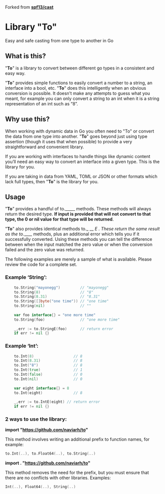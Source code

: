 Forked from **[spf13/cast](https://github.com/spf13/cast)**

Library "**To**"
====

Easy and safe casting from one type to another in Go

## What is this?

"**To**" is a library to convert between different go types in a consistent and easy way.

"**To**" provides simple functions to easily convert a number to a string, an
interface into a bool, etc. "**To**" does this intelligently when an obvious
conversion is possible. It doesn’t make any attempts to guess what you meant,
for example you can only convert a string to an int when it is a string
representation of an int such as “8”.

## Why use this?

When working with dynamic data in Go you often need to "To" or convert the data
from one type into another. "**To**" goes beyond just using type assertion (though
it uses that when possible) to provide a very straightforward and convenient
library.

If you are working with interfaces to handle things like dynamic content
you’ll need an easy way to convert an interface into a given type. This
is the library for you.

If you are taking in data from YAML, TOML or JSON or other formats which lack
full types, then "**To**" is the library for you.

## Usage

"**To**" provides a handful of to._____ methods. These methods will always return
the desired type. **If input is provided that will not convert to that type, the
0 or nil value for that type will be returned**.

"**To**" also provides identical methods to._ __ _E . These return the same result as
the to._____ methods, plus an additional error which tells you if it successfully
converted. Using these methods you can tell the difference between when the
input matched the zero value or when the conversion failed and the zero value
was returned.

The following examples are merely a sample of what is available. Please review
the code for a complete set.

### Example ‘String’:

```go
    to.String("mayonegg")         // "mayonegg"
    to.String(8)                  // "8"
    to.String(8.31)               // "8.31"
    to.String([]byte("one time")) // "one time"
    to.String(nil)                // ""
    
    var foo interface{} = "one more time"
    to.String(foo)                // "one more time"
    
    _,err := to.StringE(foo)      // return error
    if err != nil {}
```

### Example ‘Int’:

```go
    to.Int(8)                  // 8
    to.Int(8.31)               // 8
    to.Int("8")                // 8
    to.Int(true)               // 1
    to.Int(false)              // 0
    to.Int(nil)                // 0
    
    var eight interface{} = 8
    to.Int(eight)              // 8
    
    _,err := to.IntE(eight) // return error
    if err != nil {}
```


### 2 ways to use the library:

**import "https://github.com/naviarh/to"**

This method involves writing an additional prefix to function names, for example:

```go
to.Int(..), to.Float64(..), to.String(..)
```

**import . "https://github.com/naviarh/to"**

This method removes the need for the prefix, but you must ensure that there are no conflicts with other libraries. Examples:

```go
Int(..), Float64(..), String(..)
```


